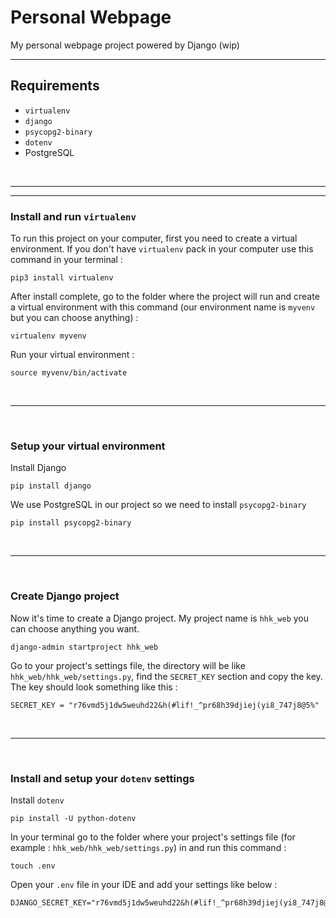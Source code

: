 # Personal Webpage

My personal webpage project powered by Django (wip)


------

## Requirements

* `virtualenv`
* `django`
* `psycopg2-binary`
* `dotenv`
* PostgreSQL


<br>

-------
-------

### Install and run `virtualenv`

To run this project on your computer, first you need to create a virtual environment. If you don't have `virtualenv` pack in your computer use this command in your terminal :

```
pip3 install virtualenv
```

After install complete, go to the folder where the project will run and create a virtual environment with this command (our environment name is `myvenv` but you can choose anything) :

```
virtualenv myvenv
```

Run your virtual environment :

```
source myvenv/bin/activate
```

<br>

--------

<br>

### Setup your virtual environment

Install Django

```
pip install django
```

We use PostgreSQL in our project so we need to install `psycopg2-binary`

```
pip install psycopg2-binary
```

<br>

----------

<br>

### Create Django project

Now it's time to create a Django project. My project name is `hhk_web` you can choose anything you want.  

```
django-admin startproject hhk_web
```


Go to your project's settings file, the directory will be like `hhk_web/hhk_web/settings.py`, find the `SECRET_KEY` section and copy the key. The key should look something like this :

```
SECRET_KEY = "r76vmd5j1dw5weuhd22&h(#lif!_^pr68h39djiej(yi8_747j8@5%"
```

<br>

----

<br>

### Install and setup your `dotenv` settings

Install `dotenv`

```
pip install -U python-dotenv
```

In your terminal go to the folder where your project's settings file (for example : `hhk_web/hhk_web/settings.py`) in and run this command :

```
touch .env
```

Open your `.env` file in your IDE and add your settings like below :

```
DJANGO_SECRET_KEY="r76vmd5j1dw5weuhd22&h(#lif!_^pr68h39djiej(yi8_747j8@5%"
```

